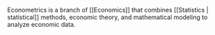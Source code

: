 Econometrics is a branch of [[Economics]] that combines [[Statistics | statistical]] methods, economic theory, and mathematical modeling to analyze economic data.